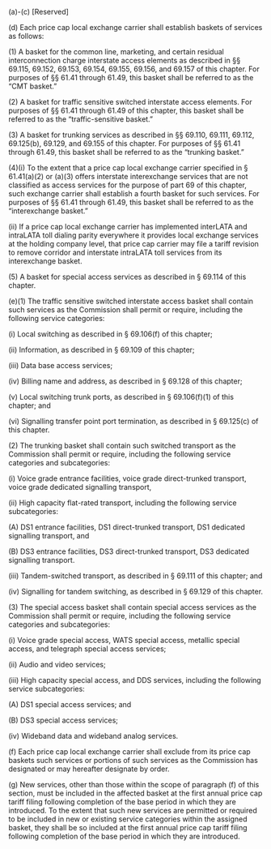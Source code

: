 (a)-(c) [Reserved]

(d) Each price cap local exchange carrier shall establish baskets of services as follows:

(1) A basket for the common line, marketing, and certain residual interconnection charge interstate access elements as described in §§ 69.115, 69.152, 69.153, 69.154, 69.155, 69.156, and 69.157 of this chapter. For purposes of §§ 61.41 through 61.49, this basket shall be referred to as the “CMT basket.”

(2) A basket for traffic sensitive switched interstate access elements. For purposes of §§ 61.41 through 61.49 of this chapter, this basket shall be referred to as the “traffic-sensitive basket.”

(3) A basket for trunking services as described in §§ 69.110, 69.111, 69.112, 69.125(b), 69.129, and 69.155 of this chapter. For purposes of §§ 61.41 through 61.49, this basket shall be referred to as the “trunking basket.”

(4)(i) To the extent that a price cap local exchange carrier specified in § 61.41(a)(2) or (a)(3) offers interstate interexchange services that are not classified as access services for the purpose of part 69 of this chapter, such exchange carrier shall establish a fourth basket for such services. For purposes of §§ 61.41 through 61.49, this basket shall be referred to as the “interexchange basket.”

(ii) If a price cap local exchange carrier has implemented interLATA and intraLATA toll dialing parity everywhere it provides local exchange services at the holding company level, that price cap carrier may file a tariff revision to remove corridor and interstate intraLATA toll services from its interexchange basket.
              

(5) A basket for special access services as described in § 69.114 of this chapter.

(e)(1) The traffic sensitive switched interstate access basket shall contain such services as the Commission shall permit or require, including the following service categories:

(i) Local switching as described in § 69.106(f) of this chapter;

(ii) Information, as described in § 69.109 of this chapter;

(iii) Data base access services;

(iv) Billing name and address, as described in § 69.128 of this chapter;

(v) Local switching trunk ports, as described in § 69.106(f)(1) of this chapter; and

(vi) Signalling transfer point port termination, as described in § 69.125(c) of this chapter.

(2) The trunking basket shall contain such switched transport as the Commission shall permit or require, including the following service categories and subcategories:

(i) Voice grade entrance facilities, voice grade direct-trunked transport, voice grade dedicated signalling transport,

(ii) High capacity flat-rated transport, including the following service subcategories:

(A) DS1 entrance facilities, DS1 direct-trunked transport, DS1 dedicated signalling transport, and

(B) DS3 entrance facilities, DS3 direct-trunked transport, DS3 dedicated signalling transport.

(iii) Tandem-switched transport, as described in § 69.111 of this chapter; and

(iv) Signalling for tandem switching, as described in § 69.129 of this chapter.

(3) The special access basket shall contain special access services as the Commission shall permit or require, including the following service categories and subcategories:

(i) Voice grade special access, WATS special access, metallic special access, and telegraph special access services;

(ii) Audio and video services;

(iii) High capacity special access, and DDS services, including the following service subcategories:

(A) DS1 special access services; and

(B) DS3 special access services;

(iv) Wideband data and wideband analog services.

(f) Each price cap local exchange carrier shall exclude from its price cap baskets such services or portions of such services as the Commission has designated or may hereafter designate by order.

(g) New services, other than those within the scope of paragraph (f) of this section, must be included in the affected basket at the first annual price cap tariff filing following completion of the base period in which they are introduced. To the extent that such new services are permitted or required to be included in new or existing service categories within the assigned basket, they shall be so included at the first annual price cap tariff filing following completion of the base period in which they are introduced.

